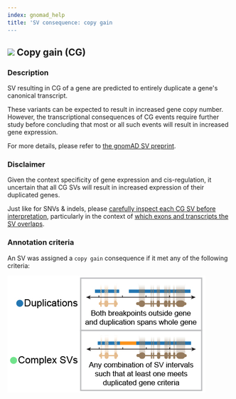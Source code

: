 ```yaml
---
index: gnomad_help  
title: 'SV consequence: copy gain 
---
```


## ![](https://placehold.it/15/2376B2/000000?text=+) Copy gain (CG)

### Description

SV resulting in CG of a gene are predicted to entirely duplicate a gene's canonical transcript.  

These variants can be expected to result in increased gene copy number. However, the transcriptional consequences of CG events require further study before concluding that most or all such events will result in increased gene expression.  

For more details, please refer to [the gnomAD SV preprint](https://broad.io/gnomad_sv).  

### Disclaimer

Given the context specificity of gene expression and cis-regulation, it uncertain that all CG SVs will result in increased expression of their duplicated genes. 

Just like for SNVs & indels, please [carefully inspect each CG SV before interpretation](https://broad.io/gnomad_drugs), particularly in the context of [which exons and transcripts the SV overlaps](https://broad.io/tx_annotation).

### Annotation criteria

An SV was assigned a `copy gain` consequence if it met any of the following criteria:

![Predicted loss-of-function (pLoF)](gnomAD_browser.effect_schematics_CG.jpg)    

